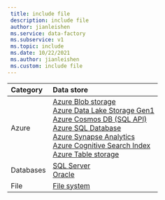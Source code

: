 ```yaml
---
 title: include file
 description: include file
 author: jianleishen
 ms.service: data-factory
 ms.subservice: v1
 ms.topic: include
 ms.date: 10/22/2021
 ms.author: jianleishen
 ms.custom: include file
---
```

| Category | Data store | 
| :-------- | :----------- | 
| Azure | [Azure Blob storage](../data-factory-azure-blob-connector.md)<br/>[Azure Data Lake Storage Gen1](../data-factory-azure-datalake-connector.md)<br/>[Azure Cosmos DB (SQL API)](../data-factory-azure-documentdb-connector.md)<br/>[Azure SQL Database](../data-factory-azure-sql-connector.md)<br/>[Azure Synapse Analytics](../data-factory-azure-sql-data-warehouse-connector.md)<br/>[Azure Cognitive Search Index](../data-factory-azure-search-connector.md)<br/>[Azure Table storage](../data-factory-azure-table-connector.md) | 
| Databases | [SQL Server](../data-factory-sqlserver-connector.md)<br/>[Oracle](../data-factory-onprem-oracle-connector.md) | 
| File | [File system](../data-factory-onprem-file-system-connector.md) |
